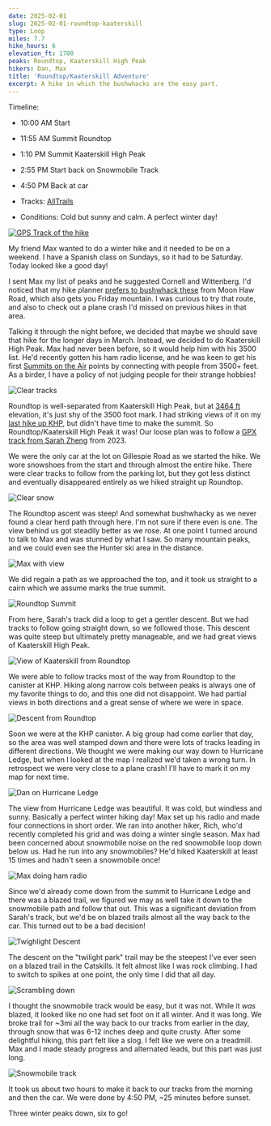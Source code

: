 ```yaml
---
date: 2025-02-01
slug: 2025-02-01-roundtop-kaaterskill
type: Loop
miles: 7.7
hike_hours: 6
elevation_ft: 1700
peaks: Roundtop, Kaaterskill High Peak
hikers: Dan, Max
title: 'Roundtop/Kaaterskill Adventure'
excerpt: A hike in which the bushwhacks are the easy part.
---
```


Timeline:

- 10:00 AM Start
- 11:55 AM Summit Roundtop
- 1:10 PM Summit Kaaterskill High Peak
- 2:55 PM Start back on Snowmobile Track
- 4:50 PM Back at car

- Tracks: [AllTrails]
- Conditions: Cold but sunny and calm. A perfect winter day!

[![GPS Track of the hike]({{site.baseurl}}/assets/2025-02-01-roundtop-kaaterskill/track.png)]({{site.baseurl}}/map/?hike=2025-02-01-roundtop-kaaterskill)

My friend Max wanted to do a winter hike and it needed to be on a weekend. I have a Spanish class on Sundays, so it had to be Saturday. Today looked like a good day!

I sent Max my list of peaks and he suggested Cornell and Wittenberg. I'd noticed that my hike planner [prefers to bushwhack these] from Moon Haw Road, which also gets you Friday mountain. I was curious to try that route, and also to check out a plane crash I'd missed on previous hikes in that area.

Talking it through the night before, we decided that maybe we should save that hike for the longer days in March. Instead, we decided to do Kaaterskill High Peak. Max had never been before, so it would help him with his 3500 list. He'd recently gotten his ham radio license, and he was keen to get his first [Summits on the Air] points by connecting with people from 3500+ feet. As a birder, I have a policy of not judging people for their strange hobbies!

![Clear tracks]({{site.baseurl}}/assets/2025-02-01-roundtop-kaaterskill/IMG_8645-clear-tracks.jpeg)

Roundtop is well-separated from Kaaterskill High Peak, but at [3464 ft] elevation, it's just shy of the 3500 foot mark. I had striking views of it on my [last hike up KHP], but didn't have time to make the summit. So Roundtop/Kaaterskill High Peak it was! Our loose plan was to follow a [GPX track from Sarah Zheng] from 2023.

We were the only car at the lot on Gillespie Road as we started the hike. We wore snowshoes from the start and through almost the entire hike. There were clear tracks to follow from the parking lot, but they got less distinct and eventually disappeared entirely as we hiked straight up Roundtop.

![Clear snow]({{site.baseurl}}/assets/2025-02-01-roundtop-kaaterskill/IMG_8651-clear-snow.jpeg)

The Roundtop ascent was steep! And somewhat bushwhacky as we never found a clear herd path through here. I'm not sure if there even is one. The view behind us got steadily better as we rose. At one point I turned around to talk to Max and was stunned by what I saw. So many mountain peaks, and we could even see the Hunter ski area in the distance.

![Max with view]({{site.baseurl}}/assets/2025-02-01-roundtop-kaaterskill/IMG_8657-max-view.jpeg)

We did regain a path as we approached the top, and it took us straight to a cairn which we assume marks the true summit.

![Roundtop Summit]({{site.baseurl}}/assets/2025-02-01-roundtop-kaaterskill/IMG_8658-rt-summit.jpeg)

From here, Sarah's track did a loop to get a gentler descent. But we had tracks to follow going straight down, so we followed those. This descent was quite steep but ultimately pretty manageable, and we had great views of Kaaterskill High Peak.

![View of Kaaterskill from Roundtop]({{site.baseurl}}/assets/2025-02-01-roundtop-kaaterskill/IMG_8661-khp-view.jpeg)

We were able to follow tracks most of the way from Roundtop to the canister at KHP. Hiking along narrow cols between peaks is always one of my favorite things to do, and this one did not disappoint. We had partial views in both directions and a great sense of where we were in space.

![Descent from Roundtop]({{site.baseurl}}/assets/2025-02-01-roundtop-kaaterskill/IMG_8663-rt-descent.jpeg)

Soon we were at the KHP canister. A big group had come earlier that day, so the area was well stamped down and there were lots of tracks leading in different directions. We thought we were making our way down to Hurricane Ledge, but when I looked at the map I realized we'd taken a wrong turn. In retrospect we were very close to a plane crash! I'll have to mark it on my map for next time.

![Dan on Hurricane Ledge]({{site.baseurl}}/assets/2025-02-01-roundtop-kaaterskill/IMG_0347-dan-hurricane.jpeg)

The view from Hurricane Ledge was beautiful. It was cold, but windless and sunny. Basically a perfect winter hiking day! Max set up his radio and made four connections in short order. We ran into another hiker, Rich, who'd recently completed his grid and was doing a winter single season. Max had been concerned about snowmobile noise on the red snowmobile loop down below us. Had he run into any snowmobiles? He'd hiked Kaaterskill at least 15 times and hadn't seen a snowmobile once!

![Max doing ham radio]({{site.baseurl}}/assets/2025-02-01-roundtop-kaaterskill/IMG_8671-max-radio.jpeg)

Since we'd already come down from the summit to Hurricane Ledge and there was a blazed trail, we figured we may as well take it down to the snowmobile path and follow that out. This was a significant deviation from Sarah's track, but we'd be on blazed trails almost all the way back to the car. This turned out to be a bad decision!

![Twighlight Descent]({{site.baseurl}}/assets/2025-02-01-roundtop-kaaterskill/IMG_8677-twilight-descent.jpeg)

The descent on the "twilight park" trail may be the steepest I've ever seen on a blazed trail in the Catskills. It felt almost like I was rock climbing. I had to switch to spikes at one point, the only time I did that all day.

![Scrambling down]({{site.baseurl}}/assets/2025-02-01-roundtop-kaaterskill/IMG_8679-scramble-down.jpeg)

I thought the snowmobile track would be easy, but it was not. While it _was_ blazed, it looked like no one had set foot on it all winter. And it was long. We broke trail for ~3mi all the way back to our tracks from earlier in the day, through snow that was 6-12 inches deep and quite crusty. After some delightful hiking, this part felt like a slog. I felt like we were on a treadmill. Max and I made steady progress and alternated leads, but this part was just long.

![Snowmobile track]({{site.baseurl}}/assets/2025-02-01-roundtop-kaaterskill/IMG_8682-snowmobile.jpeg)

It took us about two hours to make it back to our tracks from the morning and then the car. We were done by 4:50 PM, ~25 minutes before sunset.

Three winter peaks down, six to go!

[GPX track from Sarah Zheng]: https://www.alltrails.com/explore/recording/evening-hike-7cdace9--113
[AllTrails]: https://www.alltrails.com/explore/recording/afternoon-hike-a428bc2-661
[3464 ft]: https://www.peakbagger.com/peak.aspx?pid=26019
[Summits on the Air]: https://www.sota.org.uk/
[last hike up KHP]: https://www.danvk.org/catskills/2023/11/28/2023-11-28-khp-tw-ih.html
[prefers to bushwhack these]: https://www.danvk.org/catskills/map/planner/?peaks=C,W
